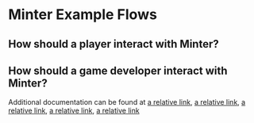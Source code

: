# Minter Example Flows

## How should a player interact with Minter?

## How should a game developer interact with Minter?

Additional documentation can be found at [a relative link](../../../../owlprotocol-contracts-docs/docs/contract-docs/MinterBreeding.md), [a relative link](../../../../owlprotocol-contracts-docs/docs/contract-docs/MinterAutoId.md), [a relative link](../../../../owlprotocol-contracts-docs/docs/contract-docs/MinterCore.md), [a relative link](../../../../owlprotocol-contracts-docs/docs/contract-docs/MinterRandom.md), [a relative link](../../../../owlprotocol-contracts-docs/docs/contract-docs/MinterSimple.md)
